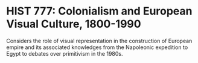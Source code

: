 # HIST 777: Colonialism and European Visual Culture, 1800-1990

Considers the role of visual representation in the construction of European empire and its associated knowledges from the Napoleonic expedition to Egypt to debates over primitivism in the 1980s.